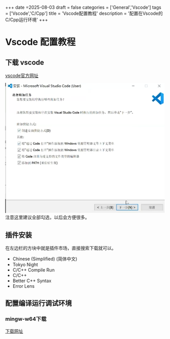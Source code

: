 +++
date =2025-08-03
draft = false
categories = ['General','Vscode']
tags = ['Vscode','C/Cpp']
title = 'Vscode配置教程'
description = '配置在Vscode的C/Cpp运行环境'
+++

# Vscode 配置教程

## 下载 vscode 

[vscode官方网址](https://code.visualstudio.com/Download)

![img](download.png) 注意这里建议全部勾选，以后会方便很多。

## 插件安装

在左边栏的方块中就是插件市场，直接搜索下载就可以。

- Chinese (Simplified) (简体中文) 
- Tokyo Night
- C/C++ Compile Run
- C/C++
- Better C++ Syntax
- Error Lens

## 配置编译运行调试环境

### mingw-w64下载

[下载网址](https://sourceforge.net/projects/mingw-w64/)


